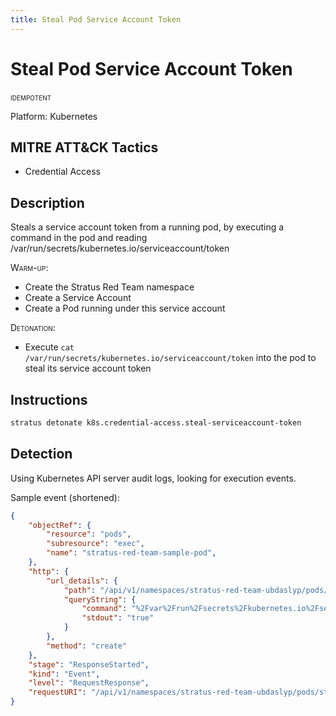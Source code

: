 ```yaml
---
title: Steal Pod Service Account Token
---
```


# Steal Pod Service Account Token


 <span class="smallcaps w3-badge w3-blue w3-round w3-text-white" title="This attack technique can be detonated multiple times">idempotent</span> 

Platform: Kubernetes

## MITRE ATT&CK Tactics


- Credential Access

## Description


Steals a service account token from a running pod, by executing a command in the pod and reading /var/run/secrets/kubernetes.io/serviceaccount/token

<span style="font-variant: small-caps;">Warm-up</span>: 

- Create the Stratus Red Team namespace
- Create a Service Account
- Create a Pod running under this service account

<span style="font-variant: small-caps;">Detonation</span>: 

- Execute <code>cat /var/run/secrets/kubernetes.io/serviceaccount/token</code> into the pod to steal its service account token


## Instructions

```bash title="Detonate with Stratus Red Team"
stratus detonate k8s.credential-access.steal-serviceaccount-token
```
## Detection


Using Kubernetes API server audit logs, looking for execution events.

Sample event (shortened):

```json hl_lines="3 4 11 12 15"
{
	"objectRef": {
		"resource": "pods",
		"subresource": "exec",
		"name": "stratus-red-team-sample-pod",
	},
	"http": {
		"url_details": {
			"path": "/api/v1/namespaces/stratus-red-team-ubdaslyp/pods/stratus-red-team-sample-pod/exec",
			"queryString": {
				"command": "%2Fvar%2Frun%2Fsecrets%2Fkubernetes.io%2Fserviceaccount%2Ftoken",
				"stdout": "true"
			}
		},
		"method": "create"
	},
	"stage": "ResponseStarted",
	"kind": "Event",
	"level": "RequestResponse",
	"requestURI": "/api/v1/namespaces/stratus-red-team-ubdaslyp/pods/stratus-red-team-sample-pod/exec?command=cat&command=%2Fvar%2Frun%2Fsecrets%2Fkubernetes.io%2Fserviceaccount%2Ftoken&stdout=true",
}
```




